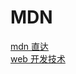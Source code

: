 # MDN
[mdn 直达](https://developer.mozilla.org/)   
[web 开发技术](https://developer.mozilla.org/zh-CN/docs/Web)  
